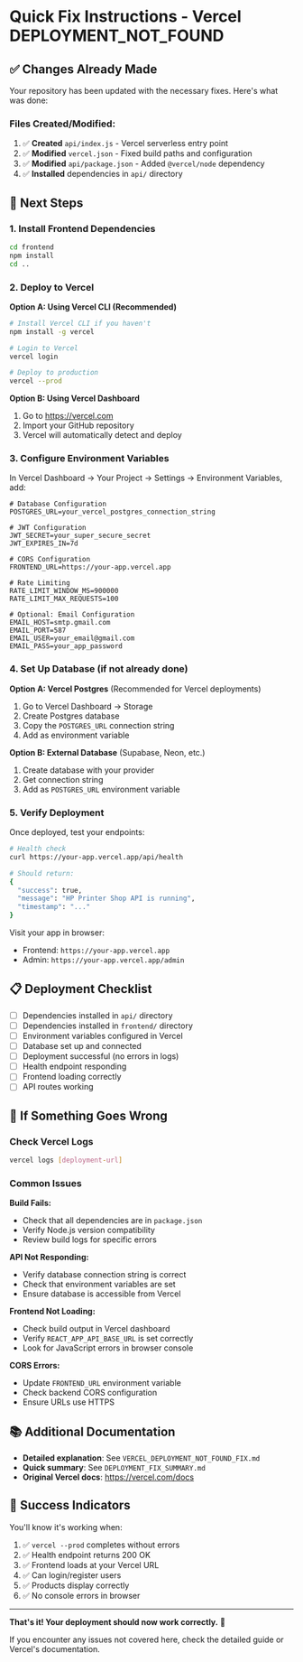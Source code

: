 # Quick Fix Instructions - Vercel DEPLOYMENT_NOT_FOUND

## ✅ Changes Already Made

Your repository has been updated with the necessary fixes. Here's what was done:

### Files Created/Modified:
1. ✅ **Created** `api/index.js` - Vercel serverless entry point
2. ✅ **Modified** `vercel.json` - Fixed build paths and configuration  
3. ✅ **Modified** `api/package.json` - Added `@vercel/node` dependency
4. ✅ **Installed** dependencies in `api/` directory

## 🚀 Next Steps

### 1. Install Frontend Dependencies
```bash
cd frontend
npm install
cd ..
```

### 2. Deploy to Vercel

**Option A: Using Vercel CLI (Recommended)**
```bash
# Install Vercel CLI if you haven't
npm install -g vercel

# Login to Vercel
vercel login

# Deploy to production
vercel --prod
```

**Option B: Using Vercel Dashboard**
1. Go to https://vercel.com
2. Import your GitHub repository
3. Vercel will automatically detect and deploy

### 3. Configure Environment Variables

In Vercel Dashboard → Your Project → Settings → Environment Variables, add:

```
# Database Configuration
POSTGRES_URL=your_vercel_postgres_connection_string

# JWT Configuration  
JWT_SECRET=your_super_secure_secret
JWT_EXPIRES_IN=7d

# CORS Configuration
FRONTEND_URL=https://your-app.vercel.app

# Rate Limiting
RATE_LIMIT_WINDOW_MS=900000
RATE_LIMIT_MAX_REQUESTS=100

# Optional: Email Configuration
EMAIL_HOST=smtp.gmail.com
EMAIL_PORT=587
EMAIL_USER=your_email@gmail.com
EMAIL_PASS=your_app_password
```

### 4. Set Up Database (if not already done)

**Option A: Vercel Postgres** (Recommended for Vercel deployments)
1. Go to Vercel Dashboard → Storage
2. Create Postgres database
3. Copy the `POSTGRES_URL` connection string
4. Add as environment variable

**Option B: External Database** (Supabase, Neon, etc.)
1. Create database with your provider
2. Get connection string
3. Add as `POSTGRES_URL` environment variable

### 5. Verify Deployment

Once deployed, test your endpoints:

```bash
# Health check
curl https://your-app.vercel.app/api/health

# Should return:
{
  "success": true,
  "message": "HP Printer Shop API is running",
  "timestamp": "..."
}
```

Visit your app in browser:
- Frontend: `https://your-app.vercel.app`
- Admin: `https://your-app.vercel.app/admin`

## 📋 Deployment Checklist

- [ ] Dependencies installed in `api/` directory
- [ ] Dependencies installed in `frontend/` directory
- [ ] Environment variables configured in Vercel
- [ ] Database set up and connected
- [ ] Deployment successful (no errors in logs)
- [ ] Health endpoint responding
- [ ] Frontend loading correctly
- [ ] API routes working

## 🐛 If Something Goes Wrong

### Check Vercel Logs
```bash
vercel logs [deployment-url]
```

### Common Issues

**Build Fails:**
- Check that all dependencies are in `package.json`
- Verify Node.js version compatibility
- Review build logs for specific errors

**API Not Responding:**
- Verify database connection string is correct
- Check that environment variables are set
- Ensure database is accessible from Vercel

**Frontend Not Loading:**
- Check build output in Vercel dashboard
- Verify `REACT_APP_API_BASE_URL` is set correctly
- Look for JavaScript errors in browser console

**CORS Errors:**
- Update `FRONTEND_URL` environment variable
- Check backend CORS configuration
- Ensure URLs use HTTPS

## 📚 Additional Documentation

- **Detailed explanation**: See `VERCEL_DEPLOYMENT_NOT_FOUND_FIX.md`
- **Quick summary**: See `DEPLOYMENT_FIX_SUMMARY.md`
- **Original Vercel docs**: https://vercel.com/docs

## 🎉 Success Indicators

You'll know it's working when:
1. ✅ `vercel --prod` completes without errors
2. ✅ Health endpoint returns 200 OK
3. ✅ Frontend loads at your Vercel URL
4. ✅ Can login/register users
5. ✅ Products display correctly
6. ✅ No console errors in browser

---

**That's it! Your deployment should now work correctly.** 🚀

If you encounter any issues not covered here, check the detailed guide or Vercel's documentation.

